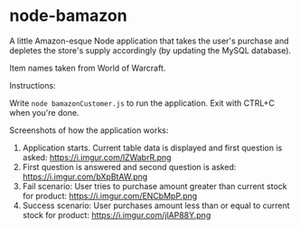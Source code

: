 # node-bamazon

A little Amazon-esque Node application that takes the user's purchase and depletes the store's supply accordingly (by updating the MySQL database).

Item names taken from World of Warcraft.

Instructions:

Write `node bamazonCustomer.js` to run the application. Exit with CTRL+C when you're done.

Screenshots of how the application works:

1. Application starts. Current table data is displayed and first question is asked: https://i.imgur.com/lZWabrR.png
2. First question is answered and second question is asked: https://i.imgur.com/bXpBtAW.png
3. Fail scenario: User tries to purchase amount greater than current stock for product: https://i.imgur.com/ENCbMpP.png
4. Success scenario: User purchases amount less than or equal to current stock for product: https://i.imgur.com/jlAP88Y.png

